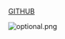 [GITHUB](https://github.com/IvoreeL/ThoughtWorks_HWs/tree/master/HW2_BeautifyWebsite)

![optional.png](https://s3.cn-north-1.amazonaws.com.cn/tws-upload/images/1551560684736-b1dda598-4f42-4072-8ad6-d5214993262a.png)